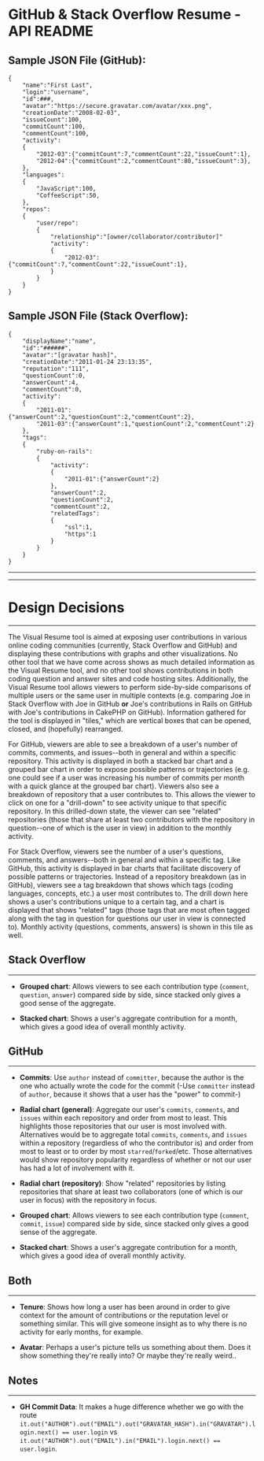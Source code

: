 # GitHub & Stack Overflow Resume - API README

## Sample JSON File (GitHub):

    {
        "name":"First Last",
        "login":"username",
        "id":###,
        "avatar":"https://secure.gravatar.com/avatar/xxx.png",
        "creationDate":"2008-02-03",
        "issueCount":100,
        "commitCount":100,
        "commentCount":100,
        "activity":
        {
            "2012-03":{"commitCount":7,"commentCount":22,"issueCount":1},
            "2012-04":{"commitCount":2,"commentCount":80,"issueCount":3},
        },
        "languages":
        {
            "JavaScript":100,
            "CoffeeScript":50,
        },
        "repos":
        {
            "user/repo":
            {
                "relationship":"[owner/collaborator/contributor]"
                "activity":
                {
                    "2012-03":{"commitCount":7,"commentCount":22,"issueCount":1},
                }
            }
        }
    }
    
## Sample JSON File (Stack Overflow):

    {
        "displayName":"name",
        "id":"######",
        "avatar":"[gravatar hash]",
        "creationDate":"2011-01-24 23:13:35",
        "reputation":"111",
        "questionCount":0,
        "answerCount":4,
        "commentCount":0,
        "activity":
        {
            "2011-01":{"answerCount":2,"questionCount":2,"commentCount":2},
            "2011-03":{"answerCount":1,"questionCount":2,"commentCount":2}
        },
        "tags":
        {
            "ruby-on-rails":
            {
                "activity":
                {
                    "2011-01":{"answerCount":2}
                },
                "answerCount":2,
                "questionCount":2,
                "commentCount":2,
                "relatedTags":
                {
                    "ssl":1,
                    "https":1
                }
            }
        }    
    }
________________
________________

# Design Decisions
________________

The Visual Resume tool is aimed at exposing user contributions in various online coding communities (currently, Stack Overflow and GitHub) and displaying these contributions with graphs and other visualizations.  No other tool that we have come across shows as much detailed information as the Visual Resume tool, and no other tool shows contributions in both coding question and answer sites and code hosting sites.  Additionally, the Visual Resume tool allows viewers to perform side-by-side comparisons of multiple users or the same user in multiple contexts (e.g. comparing Joe in Stack Overflow with Joe in GitHub **or** Joe's contributions in Rails on GitHub with Joe's contributions in CakePHP on GitHub).  Information gathered for the tool is displayed in "tiles," which are vertical boxes that can be opened, closed, and (hopefully) rearranged.

For GitHub, viewers are able to see a breakdown of a user's number of commits, comments, and issues--both in general and within a specific repository.  This activity is displayed in both a stacked bar chart and a grouped bar chart in order to expose possible patterns or trajectories (e.g. one could see if a user was increasing his number of commits per month with a quick glance at the grouped bar chart).  Viewers also see a breakdown of repository that a user contributes to.  This allows the viewer to click on one for a "drill-down" to see activity unique to that specific repository.  In this drilled-down state, the viewer can see "related" repositories (those that share at least two contributors with the repository in question--one of which is the user in view) in addition to the monthly activity.

For Stack Overflow, viewers see the number of a user's questions, comments, and answers--both in general and within a specific tag.  Like GitHub, this activity is displayed in bar charts that facilitate discovery of possible patterns or trajectories.  Instead of a repository breakdown (as in GitHub), viewers see a tag breakdown that shows which tags (coding languages, concepts, etc.) a user most contributes to.  The drill down here shows a user's contributions unique to a certain tag, and a chart is displayed that shows "related" tags (those tags that are most often tagged along with the tag in question for questions our user in view is connected to).  Monthly activity (questions, comments, answers) is shown in this tile as well.

## Stack Overflow
________________

* **Grouped chart**: Allows viewers to see each contribution type (`comment`, `question`, `answer`) compared side by side, since stacked only gives a good sense of the aggregate.

* **Stacked chart**: Shows a user's aggregate contribution for a month, which gives a good idea of overall monthly activity.

## GitHub
________________

* **Commits**: Use `author` instead of `committer`, because the author is the one who actually wrote the code for the commit (-Use `committer` instead of `author`, because it shows that a user has the "power" to commit-)

* **Radial chart (general)**: Aggregate our user's `commits`, `comments`, and `issues` within each repository and order from most to least. This highlights those repositories that our user is most involved with. Alternatives would be to aggregate total `commits`, `comments`, and `issues` within a repository (regardless of who the contributor is) and order from most to least or to order by most `starred`/`forked`/etc. Those alternatives would show repository popularity regardless of whether or not our user has had a lot of involvement with it.

* **Radial chart (repository)**: Show "related" repositories by listing repositories that share at least two collaborators (one of which is our user in focus) with the repository in focus.

* **Grouped chart**: Allows viewers to see each contribution type (`comment`, `commit`, `issue`) compared side by side, since stacked only gives a good sense of the aggregate.

* **Stacked chart**: Shows a user's aggregate contribution for a month, which gives a good idea of overall monthly activity.

## Both
________________

* **Tenure**: Shows how long a user has been around in order to give context for the amount of contributions or the reputation level or something similar. This will give someone insight as to why there is no activity for early months, for example.

* **Avatar**: Perhaps a user's picture tells us something about them. Does it show something they're really into? Or maybe they're really weird..

## Notes
________________

* **GH Commit Data**: It makes a huge difference whether we go with the route `it.out("AUTHOR").out("EMAIL").out("GRAVATAR_HASH").in("GRAVATAR").login.next() == user.login` vs `it.out("AUTHOR").out("EMAIL").in("EMAIL").login.next() == user.login`.